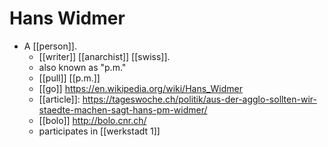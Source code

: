# Hans Widmer

- A [[person]].
	- [[writer]] [[anarchist]] [[swiss]].
	- also known as "p.m."
	- [[pull]] [[p.m.]]
	- [[go]] https://en.wikipedia.org/wiki/Hans_Widmer
	- [[article]]: https://tageswoche.ch/politik/aus-der-agglo-sollten-wir-staedte-machen-sagt-hans-pm-widmer/
	- [[bolo]] http://bolo.cnr.ch/
	- participates in [[werkstadt 1]]

